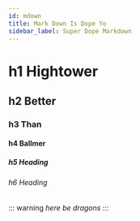```yaml
---
id: mdown
title: Mark Down Is Dope Yo
sidebar_label: Super Dope Markdown
---
```


# h1 Hightower
## h2 Better
### h3 Than
#### h4 Ballmer
##### h5 Heading
###### h6 Heading

::: warning
*here be dragons*
:::
